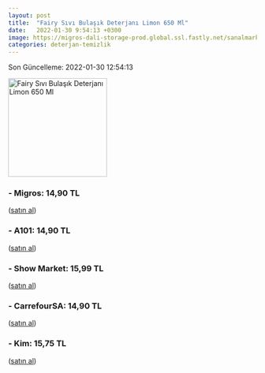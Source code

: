 ```yaml
---
layout: post
title:  "Fairy Sıvı Bulaşık Deterjanı Limon 650 Ml"
date:   2022-01-30 9:54:13 +0300
image: https://migros-dali-storage-prod.global.ssl.fastly.net/sanalmarket/product/30619668/30619668_urundetay-a7cd2c-1650x1650.jpg
categories: deterjan-temizlik
---
```


Son Güncelleme: 2022-01-30 12:54:13

<img src="https://migros-dali-storage-prod.global.ssl.fastly.net/sanalmarket/product/30619668/30619668_urundetay-a7cd2c-1650x1650.jpg" width="200" alt="Fairy Sıvı Bulaşık Deterjanı Limon 650 Ml" />


### - Migros: 14,90 TL
 (<a target="_blank" href="https://www.migros.com.tr/fairy-sivi-bulasik-deterjani-limon-650-ml-p-1d33814">satın al</a>)
### - A101: 14,90 TL
 (<a target="_blank" href="https://www.a101.com.tr/market/fairy-bulasik-deterjani-650-ml">satın al</a>)
### - Show Market: 15,99 TL
 (<a target="_blank" href="https://www.showsanal.com/product/fairy-650-ml-sivi-bulasik-deterjani-limon/57f01451-2a4a-4017-b49f-02afbe48ee86">satın al</a>)
### - CarrefourSA: 14,90 TL
 (<a target="_blank" href="https://www.carrefoursa.com/fairy-650-ml-sivi-bulasik-deterjani-limon-p-30020460">satın al</a>)
### - Kim: 15,75 TL
 (<a target="_blank" href="https://www.kimgeldi.com/fairy-sivi-650-ml-limon">satın al</a>)
